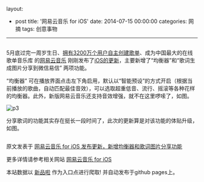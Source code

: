 layout: 
  - post 
title: '网易云音乐 for iOS' 
date: 2014-07-15 00:00:00 
categories: 网摘 
tags: 创意事物 
---

<p><img src="http://a.36krcnd.com/photo/2014/baeea0553d76a546ccdea2a191b19f10.jpg" alt=""/></p>

<p>5月底过完一周岁生日、<a target="_blank" data-no-turbolink="true" href="http://www.36kr.com/p/212342.html">拥有3200万个用户自主创建歌单</a>、成为中国最大的在线歌单音乐库 的<a target="_blank" data-no-turbolink="true" href="http://www.36kr.com/tag/%E7%BD%91%E6%98%93%E4%BA%91%E9%9F%B3%E4%B9%90">网易云音乐</a> 刚刚发布了<a target="_blank" data-no-turbolink="true" href="http://itunes.apple.com/cn/app/wang-yi-yun-yin-le/id590338362?mt=8">iOS的更新</a>，主要新增了“均衡器”和“歌词生成图片分享到微信易信” 两项功能。</p>

<p>“均衡器” 可在播放界面点击左下角启用，默认以“智能预设”的方式开启（根据当前播放的歌曲，自动匹配最佳音效），可以选取超重低音、流行、摇滚等各种花样的均衡器。此外，新版网易云音乐还支持音效增强，就不在这里啰嗦了，如图。</p>

<p><img src="http://a.36krcnd.com/photo/2014/8650ec9e08ce2eadc0e533a20d848837.jpg" alt="p3"/></p>

<p>分享歌词的功能其实存在挺长一段时间了，此次的更新算是对该功能的体贴升级，如图。</p>

<p><img src="http://a.36krcnd.com/photo/2014/7e2a6ef50db2f5837e288526287b63df.jpg" alt=""/></p>
					<p></p>
					<p></p>  



原文发表于 [网易云音乐 for iOS 发布更新，新增均衡器和歌词图片分享功能](http://www.36kr.com/p/213550.html)  

更多详情请参考相关网站 [网易云音乐 for iOS](http://itunes.apple.com/cn/app/wang-yi-yun-yin-le/id590338362?mt=8)  

本站数据以 [新品啦](http://xinpinla.com/) 作为入口点进行爬取! 并自动发布于github pages上。  
